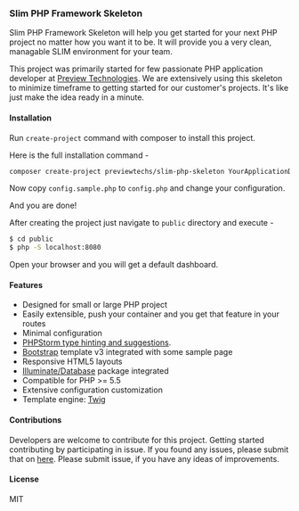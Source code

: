 ### Slim PHP Framework Skeleton
Slim PHP Framework Skeleton will help you get started for your next PHP project no matter how you want it to be. It will provide you a very clean, managable SLIM environment for your team.

This project was primarily started for few passionate PHP application developer at [Preview Technologies](https://www.previewtechs.com). We are extensively using this 
skeleton to minimize timeframe to getting started for our customer's projects. It's like just make the idea ready in a minute.

#### Installation

Run `create-project` command with composer to install this project.

Here is the full installation command - 
```bash
composer create-project previewtechs/slim-php-skeleton YourApplicationDirectory
```

Now copy `config.sample.php` to `config.php` and change your configuration.

And you are done!

After creating the project just navigate to `public` directory and execute -
```bash
$ cd public
$ php -S localhost:8080
```

Open your browser and you will get a default dashboard.



#### Features

 - Designed for small or large PHP project
 - Easily extensible, push your container and you get that feature in your routes
 - Minimal configuration
 - [PHPStorm type hinting and suggestions](https://blog.shaharia.com/slim-php-framework-phpstorm-ide-autocompletion-solution/).
 - [Bootstrap](http://getbootstrap.com/) template v3 integrated with some sample page
 - Responsive HTML5 layouts
 - [Illuminate/Database](https://github.com/illuminate/database) package integrated
 - Compatible for PHP >= 5.5
 - Extensive configuration customization
 - Template engine: [Twig](http://twig.sensiolabs.org/)
 
 
#### Contributions
Developers are welcome to contribute for this project. Getting started contributing by participating in issue. If you found any issues, please submit that
on [here](https://github.com/PreviewTechnologies/slim-php-skeleton/issues). Please submit issue, if you have any ideas of improvements.
 
#### License

MIT
